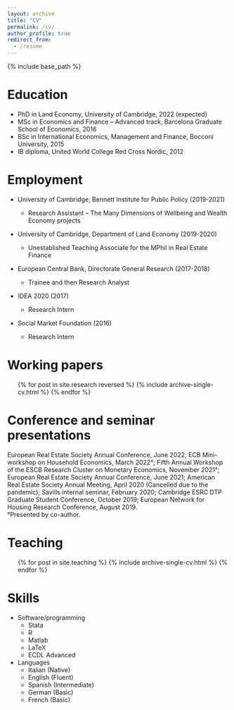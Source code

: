 ```yaml
---
layout: archive
title: "CV"
permalink: /cv/
author_profile: true
redirect_from:
  - /resume
---
```


{% include base_path %}

Education
======
* PhD in Land Economy, University of Cambridge, 2022 (expected)
* MSc in Economics and Finance – Advanced track, Barcelona Graduate School of Economics, 2016
* BSc in International Economics, Management and Finance, Bocconi University, 2015
* IB diploma, United World College Red Cross Nordic, 2012

Employment
======
* University of Cambridge, Bennett Institute for Public Policy (2019-2021)
  * Research Assistant – The Many Dimensions of Wellbeing and Wealth Economy projects

* University of Cambridge, Department of Land Economy (2019-2020)
  * Unestablished Teaching Associate for the MPhil in Real Estate Finance

* European Central Bank, Directorate General Research (2017-2018)
  * Trainee and then Research Analyst

* IDEA 2020 (2017)
  * Research Intern

* Social Market Foundation (2016)
  * Research Intern

Working papers
======
  <ul>{% for post in site.research reversed %}
    {% include archive-single-cv.html %}
  {% endfor %}</ul>
  
Conference and seminar presentations
======
European Real Estate Society Annual Conference, June 2022; ECB Mini-workshop on Household Economics, March 2022°; Fifth Annual Workshop of the ESCB Research Cluster on Monetary Economics, November 2021°; European Real Estate Society Annual Conference, June 2021; American Real Estate Society Annual Meeting, April 2020 (Cancelled due to the pandemic); Savills internal seminar, February 2020; Cambridge ESRC DTP Graduate Student Conference, October 2019; European Network for Housing Research Conference, August 2019.  
°Presented by co-author. 

Teaching
======
  <ul>{% for post in site.teaching %}
    {% include archive-single-cv.html %}
  {% endfor %}</ul>
  
Skills
======
* Software/programming
  * Stata
  * R
  * Matlab
  * LaTeX
  * ECDL Advanced
* Languages
  * Italian (Native)
  * English (Fluent)
  * Spanish (Intermediate)
  * German (Basic)
  * French (Basic)
